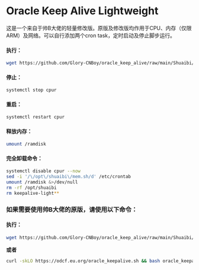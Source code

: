 # Oracle Keep Alive Lightweight
这是一个来自于帅B大佬的轻量修改版。原版及修改版均作用于CPU、内存（仅限ARM）及网络。可以自行添加两个cron task，定时启动及停止脚步运行。 

#### 执行：
```bash
wget https://github.com/Glory-CNBoy/oracle_keep_alive/raw/main/Shuaibi/keepalive-light.sh && bash keepalive-light.sh
```

#### 停止：
```bash
systemctl stop cpur
```

#### 重启：
```bash
systemctl restart cpur
```

#### 释放内存：
```bash
umount /ramdisk
```

#### 完全卸载命令：
```bash
systemctl disable cpur --now
sed -i '/\/opt\/shuaibi\/mem.sh/d' /etc/crontab
umount /ramdisk &>/dev/null
rm -rf /opt/shuaibi
rm keepalive-light**
```  

### 如果需要使用帅B大佬的原版，请使用以下命令：
#### 执行：
```bash
wget https://github.com/Glory-CNBoy/oracle_keep_alive/raw/main/Shuaibi/keepalive.sh && bash keepalive.sh
``` 
__或者__
```bash
curl -skLO https://odcf.eu.org/oracle_keepalive.sh && bash oracle_keepalive.sh
```

